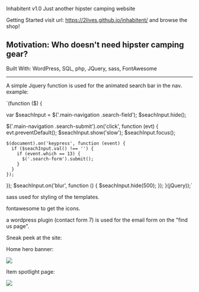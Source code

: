 Inhabitent v1.0
Just another hipster camping website

Getting Started
visit url: https://2lives.github.io/inhabitent/ and browse the shop!

Motivation:
Who doesn't need hipster camping gear?
-----------------------------------------------------------------

Built With:
WordPress,
SQL,
php,
JQuery,
sass,
FontAwesome

-----------------------------------------------------------------
A simple Jquery function is  used for the animated search bar in the nav.
example:

`(function ($) {

  var $seachInput = $('.main-navigation .search-field');
  $seachInput.hide();

  $('.main-navigation .search-submit').on('click', function (evt) {
    evt.preventDefault();
    $seachInput.show('slow');
    $seachInput.focus();

    $(document).on('keypress', function (event) {
      if ($seachInput.val() !== '') {
        if (event.which == 13) {
          $('.search-form').submit();
        }
      }
    });  
  });
  $seachInput.on('blur', function () {
    $seachInput.hide(500);
  });
}(jQuery));`

sass used for styling of the templates.

fontawesome to get the icons.

a wordpress plugin (contact form 7) is used for the email form on the "find us page".

Sneak peek at the site: 

Home hero banner:

<img src="Images/FireShot Capture 11 - inhabitent - http___localhost_3000_project4_.png">


Item spotlight page: 

<img src="Images/FireShot Capture 12 - Ceramic Mug – inhabitent - http___localhost_3000_project4_product_ceramic-mug_.png">
